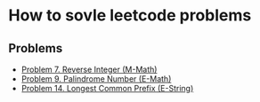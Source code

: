 # How to sovle leetcode problems

## Problems

- [Problem 7. Reverse Integer (M-Math)](src/main/java/vn/com/leetcode/problems/p0001_p0100/s0007/README.md)
- [Problem 9. Palindrome Number (E-Math)](src/main/java/vn/com/leetcode/problems/p0001_p0100/s0009/README.md)
- [Problem 14. Longest Common Prefix (E-String)](src/main/java/vn/com/leetcode/problems/p0001_p0100/s0014/README.md)